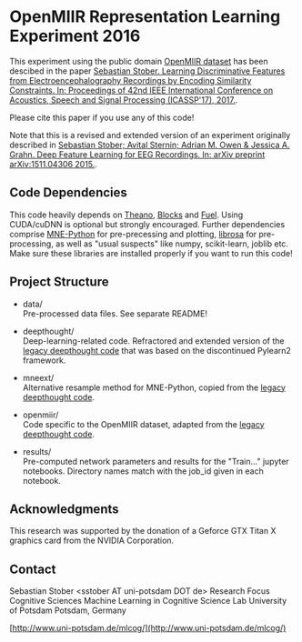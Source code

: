 # OpenMIIR Representation Learning Experiment 2016

This experiment using the public domain [OpenMIIR dataset](https://github.com/sstober/openmiir) has been descibed in the paper
[Sebastian Stober. Learning Discriminative Features from Electroencephalography Recordings by Encoding Similarity Constraints. In: Proceedings of 42nd IEEE International Conference on Acoustics, Speech and Signal Processing (ICASSP'17), 2017.](http://bib.sebastianstober.de/icassp2017.pdf). 

Please cite this paper if you use any of this code!

Note that this is a revised and extended version of an experiment originally described in [Sebastian Stober; Avital Sternin; Adrian M. Owen & Jessica A. Grahn. Deep Feature Learning for EEG Recordings. In: arXiv preprint arXiv:1511.04306 2015.](http://arxiv.org/abs/1511.04306).


## Code Dependencies

This code heavily depends on [Theano](https://github.com/Theano/Theano), [Blocks](https://github.com/mila-udem/blocks) and [Fuel](https://github.com/mila-udem/fuel). Using CUDA/cuDNN is optional but strongly encouraged.
Further dependencies comprise [MNE-Python](https://github.com/mne-tools/mne-python/) for pre-precessing and plotting, [librosa](https://github.com/librosa/librosa) for pre-processing, as well as "usual suspects" like numpy, scikit-learn, joblib etc.
Make sure these libraries are installed properly if you want to run this code!


## Project Structure

* data/  
Pre-processed data files. See separate README!

* deepthought/  
Deep-learning-related code. Refractored and extended version of the [legacy deepthought code](https://github.com/sstober/deepthought) that was based on the discontinued Pylearn2 framework.

* mneext/  
Alternative resample method for MNE-Python, copied from the [legacy deepthought code](https://github.com/sstober/deepthought).

* openmiir/  
Code specific to the OpenMIIR dataset, adapted from the [legacy deepthought code](https://github.com/sstober/deepthought).

* results/  
Pre-computed network parameters and results for the "Train..." jupyter notebooks. Directory names match with the job_id given in each notebook.


## Acknowledgments

This research was supported by the donation of a Geforce GTX Titan X graphics card from the NVIDIA Corporation.


## Contact

Sebastian Stober \<sstober AT uni-potsdam DOT de\> 
Research Focus Cognitive Sciences
Machine Learning in Cognitive Science Lab
University of Potsdam
Potsdam, Germany
  
[http://www.uni-potsdam.de/mlcog/](http://www.uni-potsdam.de/mlcog/)  